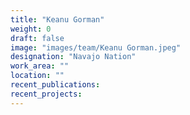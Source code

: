 ```yaml
---
title: "Keanu Gorman"
weight: 0
draft: false
image: "images/team/Keanu Gorman.jpeg"
designation: "Navajo Nation"
work_area: ""
location: ""
recent_publications:
recent_projects:
---
```


